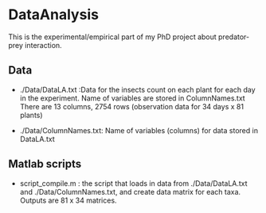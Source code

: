 # DataAnalysis
This is the experimental/empirical part of my PhD project about predator-prey interaction.

## Data
* ./Data/DataLA.txt :Data for the insects count on each plant for each day in the experiment. Name of variables are stored in ColumnNames.txt
There are 13 columns, 2754 rows (observation data for 34 days x 81 plants)

* ./Data/ColumnNames.txt:   Name of variables (columns) for data stored in DataLA.txt

## Matlab scripts
* script_compile.m : the script that loads in data from ./Data/DataLA.txt and ./Data/ColumnNames.txt, and create data matrix for each taxa.
                     Outputs are 81 x 34 matrices.
                     



